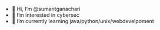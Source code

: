 - 👋 Hi, I’m @sumantganachari
- 👀 I’m interested in cybersec
- 🌱 I’m currently learning java/python/unix/webdevelpoment

<!---
sumantganachari/sumantganachari is a ✨ special ✨ repository because its `README.md` (this file) appears on your GitHub profile.
You can click the Preview link to take a look at your changes.
--->
